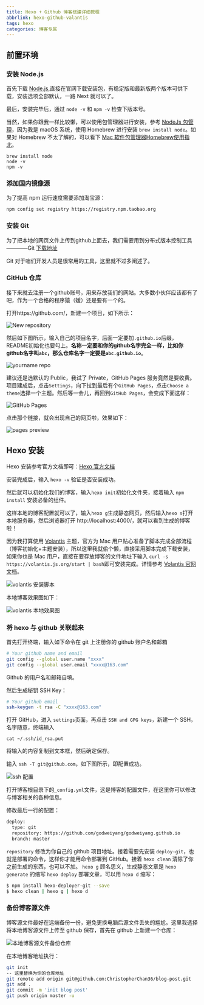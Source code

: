 ```yaml
---
title: Hexo + Github 博客搭建详细教程
abbrlink: hexo-github-valantis
tags: hexo
categories: 博客专属
---
```


## 前置环境

### 安装 Node.js

首先下载 [Node.js](https://nodejs.org/zh-cn/),直接在官网下载安装包，有稳定版和最新版两个版本可供下载，安装选项全部默认，一路 Next 就可以了。

最后，安装完毕后，通过 `node -v` 和 `npm -v` 检查下版本号。

当然，如果你跟我一样比较懒，可以使用包管理器进行安装，参考 [NodeJs 包管理](https://nodejs.org/zh-cn/download/package-manager/)，因为我是 macOS 系统，使用 Homebrew 进行安装 `brew install node`。如果对 Homebrew 不太了解的，可以看下 [Mac 软件包管理器Homebrew使用指北](https://www.cnblogs.com/christopherchan/p/12444435.html)。

```shell
brew install node
node -v
npm -v
```

### 添加国内镜像源

为了提高 npm 运行速度需要添加淘宝源：

```shell
npm config set registry https://registry.npm.taobao.org
```

### 安装 Git

为了把本地的网页文件上传到github上面去，我们需要用到分布式版本控制工具————Git [下载地址](https://git-scm.com/download/)

Git 对于咱们开发人员是很常用的工具，这里就不过多阐述了。

### GitHub 仓库

接下来就去注册一个github账号，用来存放我们的网站。大多数小伙伴应该都有了吧，作为一个合格的程序猿（媛）还是要有一个的。

打开https://github.com/，新建一个项目，如下所示：

![New repository](https://blog-figure-bed.oss-cn-shanghai.aliyuncs.com/2020/06/2020-06-18-150131.png)

然后如下图所示，输入自己的项目名字，后面一定要加`.github.io`后缀，README初始化也要勾上。**名称一定要和你的github名字完全一样，比如你github名字叫`abc`，那么仓库名字一定要是`abc.github.io`**。

![yourname repo](https://blog-figure-bed.oss-cn-shanghai.aliyuncs.com/2020/06/2020-06-18-150636.png)

建议还是选默认的 Public，我试了 Private，GitHub Pages 服务竟然是要收费。项目建成后，点击`Settings`，向下拉到最后有个`GitHub Pages`，点击`Choose a theme`选择一个主题。然后等一会儿，再回到`GitHub Pages`，会变成下面这样：

![GitHub Pages](https://blog-figure-bed.oss-cn-shanghai.aliyuncs.com/2020/06/2020-06-18-155911.png)

点击那个链接，就会出现自己的网页啦，效果如下：

![pages preview](https://blog-figure-bed.oss-cn-shanghai.aliyuncs.com/2020/06/2020-06-18-160005.png)

## Hexo 安装

Hexo 安装参考官方文档即可：[Hexo 官方文档](https://hexo.io/zh-cn/docs/)

安装完成后，输入 `hexo -v` 验证是否安装成功。

然后就可以初始化我们的博客，输入`hexo init`初始化文件夹，接着输入 `npm install` 安装必备的组件。

这样本地的博客配置就可以了，输入`hexo g`生成静态网页，然后输入`hexo s`打开本地服务器，然后浏览器打开 http://localhost:4000/，就可以看到生成的博客啦！

因为我打算使用 [Volantis](https://github.com/volantis-x/hexo-theme-volantis) 主题，官方为 Mac 用户贴心准备了脚本完成全部流程（博客初始化+主题安装），所以这里我就偷个懒，直接采用脚本完成下载安装，如果你也是 Mac 用户，直接在要存放博客的文件地址下输入 `curl -s https://volantis.js.org/start | bash`即可安装完成。详情参考 [Volantis 官网文档](https://volantis.js.org/v3/getting-started/)。

![volantis 安装脚本](https://blog-figure-bed.oss-cn-shanghai.aliyuncs.com/2020/08/2020-08-15-032406.png)

本地博客效果图如下：

![volantis 本地效果图](https://blog-figure-bed.oss-cn-shanghai.aliyuncs.com/2020/08/2020-08-15-032814.png)

### 将 hexo 与 github 关联起来

首先打开终端，输入如下命令在 git 上注册你的 github 账户名和邮箱

```bash
# Your github name and email
git config --global user.name "xxxx"
git config --global user.email "xxxx@163.com"
```

Github 的用户名和邮箱自填。

然后生成秘钥 SSH Key：

```bash
# Your github email
ssh-keygen -t rsa -C "xxxx@163.com"
```

打开 GitHub，进入 `settings`页面，再点击 `SSH and GPG keys`，新建一个 SSH，名字随意，终端输入

`cat ~/.ssh/id_rsa.put`

将输入的内容复制到文本框，然后确定保存。

输入 `ssh -T git@github.com`，如下图所示，即配置成功。

![ssh 配置](https://blog-figure-bed.oss-cn-shanghai.aliyuncs.com/2020/08/2020-08-15-035131.png)

打开博客根目录下的`_config.yml`文件，这是博客的配置文件，在这里你可以修改与博客相关的各种信息。

修改最后一行的配置：

```bash
deploy:
  type: git
  repository: https://github.com/godweiyang/godweiyang.github.io
  branch: master
```

`repository` 修改为你自己的 github 项目地址。接着需要先安装 `deploy-git`，也就是部署的命令，这样你才能用命令部署到 GitHub。接着 `hexo clean` 清除了你之前生成的东西，也可以不加。 `hexo g` 顾名思义，生成静态文章是 `hexo generate` 的缩写 `hexo deploy` 部署文章，可以用 `hexo d` 缩写：

```bash
$ npm install hexo-deployer-git --save
$ hexo clean | hexo g | hexo d
```

### 备份博客源文件

博客源文件最好在远端备份一份，避免更换电脑后源文件丢失的尴尬。这里我选择将本地博客源文件上传至 github 保存，首先在 github 上新建一个仓库：

![本地博客源文件备份仓库](https://blog-figure-bed.oss-cn-shanghai.aliyuncs.com/2020/08/2020-08-20-155010.png)

在本地博客地址执行：

```bash
git init
-- 这里替换为你的仓库地址
git remote add origin git@github.com:ChristopherChan36/blog-post.git
git add .
git commit -m 'init blog post'
git push origin master -u
```

































